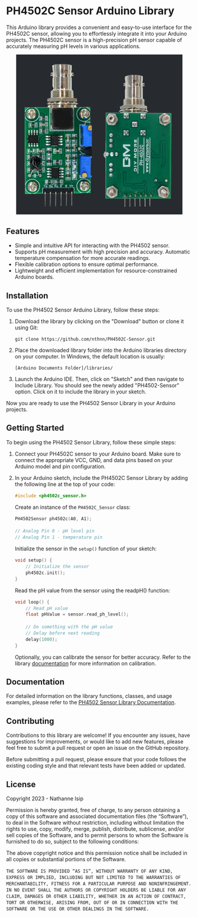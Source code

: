 # PH4502C Sensor Arduino Library

This Arduino library provides a convenient and easy-to-use interface for the PH4502C sensor, allowing you to effortlessly integrate it into your Arduino projects. The PH4502C sensor is a high-precision pH sensor capable of accurately measuring pH levels in various applications.

<p align="center">
    <img src="assets/ph4502c-sensor.png" width="450" />
</p>

## Features

- Simple and intuitive API for interacting with the PH4502 sensor.
- Supports pH measurement with high precision and accuracy.
Automatic temperature compensation for more accurate readings.
- Flexible calibration options to ensure optimal performance.
- Lightweight and efficient implementation for resource-constrained Arduino boards.

## Installation

To use the PH4502 Sensor Arduino Library, follow these steps:

1. Download the library by clicking on the "Download" button or clone it using Git:

    ```batch
    git clone https://github.com/nthnn/PH4502C-Sensor.git
    ```

2. Place the downloaded library folder into the Arduino libraries directory on your computer. In Windows, the default location is usually:

    ```batch
    [Arduino Documents Folder]/libraries/
    ```
3. Launch the Arduino IDE. Then, click on "Sketch" and then navigate to Include Library. You should see the newly added "PH4502-Sensor" option. Click on it to include the library in your sketch.

Now you are ready to use the PH4502 Sensor Library in your Arduino projects.

## Getting Started

To begin using the PH4502 Sensor Library, follow these simple steps:

1. Connect your PH4502C sensor to your Arduino board. Make sure to connect the appropriate VCC, GND, and data pins based on your Arduino model and pin configuration.

2. In your Arduino sketch, include the PH4502C Sensor Library by adding the following line at the top of your code:

    ```cpp
    #include <ph4502c_sensor.h>
    ```

    Create an instance of the ```PH4502C_Sensor``` class:

    ```cpp
    PH4502Sensor ph4502c(A0, A1);

    // Analog Pin 0 - pH level pin
    // Analog Pin 1 - temperature pin
    ```

    Initialize the sensor in the ```setup()``` function of your sketch:

    ```cpp
    void setup() {
        // Initialize the sensor
        ph4502c.init();
    }
    ```

    Read the pH value from the sensor using the readpH() function:

    ```cpp
    void loop() {
        // Read pH value
        float pHValue = sensor.read_ph_level();
    
        // Do something with the pH value
        // Delay before next reading
        delay(1000);
    }
    ```

    Optionally, you can calibrate the sensor for better accuracy. Refer to the library [documentation](docs) for more information on calibration.

## Documentation

For detailed information on the library functions, classes, and usage examples, please refer to the [PH4502 Sensor Library Documentation](docs).

## Contributing

Contributions to this library are welcome! If you encounter any issues, have suggestions for improvements, or would like to add new features, please feel free to submit a pull request or open an issue on the GitHub repository.

Before submitting a pull request, please ensure that your code follows the existing coding style and that relevant tests have been added or updated.

## License

Copyright 2023 - Nathanne Isip

Permission is hereby granted, free of charge, to any person obtaining a copy of this software and associated documentation files (the “Software”), to deal in the Software without restriction, including without limitation the rights to use, copy, modify, merge, publish, distribute, sublicense, and/or sell copies of the Software, and to permit persons to whom the Software is furnished to do so, subject to the following conditions:

The above copyright notice and this permission notice shall be included in all copies or substantial portions of the Software.

```THE SOFTWARE IS PROVIDED “AS IS”, WITHOUT WARRANTY OF ANY KIND, EXPRESS OR IMPLIED, INCLUDING BUT NOT LIMITED TO THE WARRANTIES OF MERCHANTABILITY, FITNESS FOR A PARTICULAR PURPOSE AND NONINFRINGEMENT. IN NO EVENT SHALL THE AUTHORS OR COPYRIGHT HOLDERS BE LIABLE FOR ANY CLAIM, DAMAGES OR OTHER LIABILITY, WHETHER IN AN ACTION OF CONTRACT, TORT OR OTHERWISE, ARISING FROM, OUT OF OR IN CONNECTION WITH THE SOFTWARE OR THE USE OR OTHER DEALINGS IN THE SOFTWARE.```